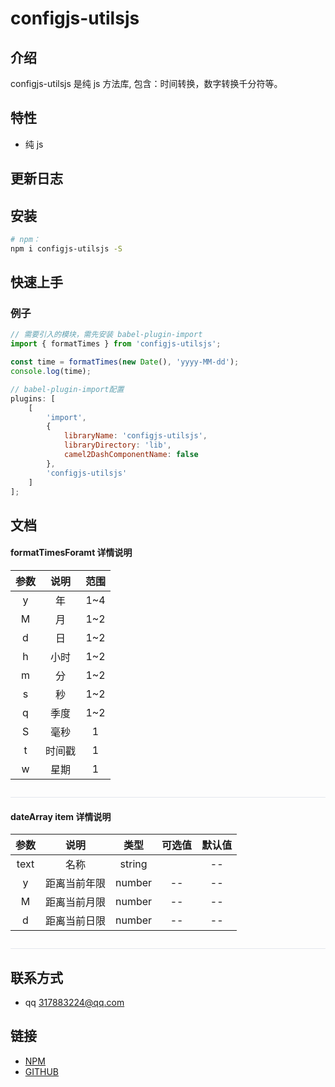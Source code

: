# configjs-utilsjs

## 介绍

configjs-utilsjs 是纯 js 方法库, 包含：时间转换，数字转换千分符等。

## 特性

-   纯 js

## 更新日志

<!-- 更新日志的标记 -->

## 安装

```bash
# npm：
npm i configjs-utilsjs -S
```

## 快速上手

### 例子

```js
// 需要引入的模块，需先安装 babel-plugin-import
import { formatTimes } from 'configjs-utilsjs';

const time = formatTimes(new Date(), 'yyyy-MM-dd');
console.log(time);

// babel-plugin-import配置
plugins: [
    [
        'import',
        {
            libraryName: 'configjs-utilsjs',
            libraryDirectory: 'lib',
            camel2DashComponentName: false
        },
        'configjs-utilsjs'
    ]
];
```

## 文档

<!-- 通过nodejs生成的文档的标记 -->

<a id="formatTimesForamt"></a>

#### formatTimesForamt 详情说明

| 参数  |  说明  | 范围  |
| :---: | :----: | :---: |
|   y   |   年   |  1~4  |
|   M   |   月   |  1~2  |
|   d   |   日   |  1~2  |
|   h   |  小时  |  1~2  |
|   m   |   分   |  1~2  |
|   s   |   秒   |  1~2  |
|   q   |  季度  |  1~2  |
|   S   |  毫秒  |   1   |
|   t   | 时间戳 |   1   |
|   w   |  星期  |   1   |

<p style="width: 100%; height: 1px; background-color: #e4e7ed; margin-top: 28px;"></p>

#### dateArray item 详情说明

| 参数  |     说明     |  类型  | 可选值 | 默认值 |
| :---: | :----------: | :----: | :----: | :----: |
| text  |     名称     | string |        |   --   | -- |
|   y   | 距离当前年限 | number |   --   |   --   |
|   M   | 距离当前月限 | number |   --   |   --   |
|   d   | 距离当前日限 | number |   --   |   --   |

<p style="width: 100%; height: 1px; background-color: #e4e7ed; margin-top: 28px;"></p>

## 联系方式

-   qq 317883224@qq.com

## 链接

-   [NPM](https://www.npmjs.com/package/configjs-utilsjs)
-   [GITHUB](https://github.com/317883224/configjs-utilsjs)
